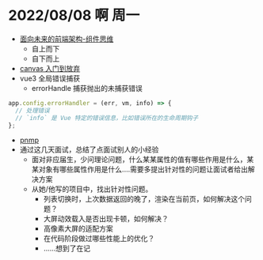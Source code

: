 <!--
 * @Desc:
 * @Author: 曾茹菁
 * @Date: 2022-08-08 09:06:12
 * @LastEditors: 曾茹菁
 * @LastEditTime: 2022-08-08 22:07:01
-->

# 2022/08/08 啊 周一

- [面向未来的前端架构-组件思维](https://juejin.cn/post/7127559810324627463)
  - 自上而下
  - 自下而上
- [canvas 入门到放弃](https://mp.weixin.qq.com/s/BMr8h67H_fyAdl3qdXPdcw)
- vue3 全局错误捕获
  - errorHandle 捕获抛出的未捕获错误

```js
app.config.errorHandler = (err, vm, info) => {
  // 处理错误
  // `info` 是 Vue 特定的错误信息，比如错误所在的生命周期钩子
};
```

- [pnmp](https://www.pnpm.cn/cli/init)
- 通过这几天面试，总结了点面试别人的小经验
  - 面对非应届生，少问理论问题，什么某某属性的值有哪些作用是什么，某某对象有哪些属性作用是什么....需要多提出针对性的问题让面试者给出解决方案
  - 从她/他写的项目中，找出针对性问题。
    - 列表切换时，上次数据返回的晚了，渲染在当前页，如何解决这个问题？
    - 大屏动效载入是否出现卡顿，如何解决？
    - 高像素大屏的适配方案
    - 在代码阶段做过哪些性能上的优化？
    - ......想到了在记
